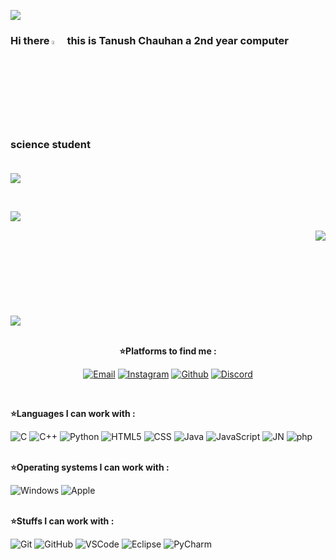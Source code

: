 ![](https://komarev.com/ghpvc/?username=tanush122003&color=32CD32)
### Hi there <img src="https://media.giphy.com/media/hvRJCLFzcasrR4ia7z/giphy.gif" width="4%"> this is Tanush Chauhan a 2nd year computer science student<br><br>
<p align="left"><a href="https://github.com/ryo-ma/github-profile-trophy"><img src="https://github-profile-trophy.vercel.app/?username=tanush122003&theme=onedark" /></a></p><br>


<p>&nbsp;<img src="https://github-readme-stats.vercel.app/api?username=tanush122003&&show_icons=true&title_color=2D93AD&icon_color=DBD56E&text_color=88AB75&bg_color=0a0c10" img align="left"></p>
<img src="https://github-readme-stats.vercel.app/api/top-langs/?username=tanush122003&show_icons=true&title_color=2D93AD&icon_color=DBD56E&text_color=88AB75&bg_color=0a0c10" img align="right">
<br><br><br><br><br><br><br><br><img align="center" img src="https://github-readme-streak-stats.herokuapp.com/?user=tanush122003&theme=neon-dark" />


<!--
**tanush122003/tanush122003** is a ✨ _special_ ✨ repository because its `README.md` (this file) appears on your GitHub profile.

Here are some ideas to get you started:

- 🔭 I’m currently working on ...
- 🌱 I’m currently learning ...
- 👯 I’m looking to collaborate on ...
- 🤔 I’m looking for help with ...
- 💬 Ask me about ...
- 📫 How to reach me: ...
- 😄 Pronouns: ...
- ⚡ Fun fact: ...
-->
<center>
<br>
 
**⭐Platforms to find me :**
 
[![Email](https://img.shields.io/badge/-EMAIL-ff0000?style=for-the-badge&logo=gmail&logoColor=white)](mailto:tanushchauhan67@gmail.com?subject=[GitHub])
[![Instagram](https://img.shields.io/badge/instagram-864879.svg?style=for-the-badge&logo=instagram&logoColor=white)](https://www.instagram.com/tanushchauhan_1206)
[![Github](https://img.shields.io/badge/github-202020.svg?style=for-the-badge&logo=github)](https://www.github.com/tanush122003)
[![Discord](https://img.shields.io/badge/discord-7289da.svg?style=for-the-badge&logo=discord&logoColor=white)](https://discord.com/channels/Miyuki#3189)

 
</center>
<br>

**⭐Languages I can work with :**

![C](https://img.shields.io/badge/-C-000000?style=flat&logo=C)
![C++](https://img.shields.io/badge/C++-000000?for-the-badge&logo=c%2B%2B&logoColor=%2300599C)
![Python](https://img.shields.io/badge/-Python-000000?style=flat&logo=python)
![HTML5](https://img.shields.io/badge/-HTML5-000?&logo=html5)
![CSS](https://img.shields.io/badge/-CSS-000?&logo=css3&logoColor=1572B6)
![Java](https://img.shields.io/badge/-Java-000000?&logo=java)
![JavaScript](https://img.shields.io/badge/-JavaScript-000000?&logo=javascript)
![JN](https://img.shields.io/badge/-Jupyter_Notebook-000?&logo=jupyter)
![php](https://img.shields.io/badge/-PHP-000?&logo=PHP)
<br>
<br>

**⭐Operating systems I can work with :**

![Windows](https://img.shields.io/badge/Windows-000000?badge&logo=windows&logoColor=0078D6)
![Apple](https://img.shields.io/badge/Apple-000000.svg?adge&logo=apple&logoColor=white)
<br>
<br>
 
**⭐Stuffs I can work with :**
 
![Git](https://img.shields.io/badge/-Git-000?&logo=git)
![GitHub](https://img.shields.io/badge/-GitHub-000000?&logo=github)
![VSCode](https://img.shields.io/badge/-VSCode-000?&logo=Visual%20Studio%20Code&logoColor=007ACC)
![Eclipse](https://img.shields.io/badge/Eclipse-000000?for-the-badge&logo=Eclipse&logoColor=FE7A16)
![PyCharm](https://img.shields.io/badge/PyCharm-000000?for-the-badge&logo=pycharm&logoColor=black&color=black&labelColor=green)
<br>
<br>

